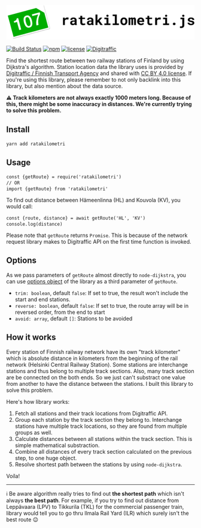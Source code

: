 ![ratakilometri.js](logo.png "Ratakilometri.js")

[![Build Status](https://travis-ci.org/petja/ratakilometri.js.svg?branch=master)](https://travis-ci.org/petja/ratakilometri.js)
[![npm](https://img.shields.io/npm/v/ratakilometri.svg)](https://yarnpkg.com/en/package/ratakilometri)
[![license](https://img.shields.io/github/license/petja/ratakilometri.js.svg)](https://github.com/petja/ratakilometri.js/blob/master/LICENSE)
[![Digitraffic](https://img.shields.io/badge/data_source-digitraffic-blue.svg)](http://digitraffic.liikennevirasto.fi/en/)

Find the shortest route between two railway stations of Finland by using Dijkstra's algorithm. Station location data the library uses is provided by [Digitraffic / Finnish Transport Agency](http://digitraffic.liikennevirasto.fi/en/) and shared with [CC BY 4.0 license](https://creativecommons.org/licenses/by/4.0/). If you're using this library, please remember to not only backlink into this library, but also mention about the data source.

**:warning: Track kilometers are not always exactly 1000 meters long. Because of this, there might be some inaccuracy in distances. We're currently trying to solve this problem.**

## Install
```
yarn add ratakilometri
```

## Usage
```
const {getRoute} = require('ratakilometri')
// OR
import {getRoute} from 'ratakilometri'
```

To find out distance between Hämeenlinna (HL) and Kouvola (KV), you would call:

```
const {route, distance} = await getRoute('HL', 'KV')
console.log(distance)
```

Please note that `getRoute` returns `Promise`. This is because of the network request library makes to Digitraffic API on the first time function is invoked.

## Options
As we pass parameters of `getRoute` almost directly to `node-dijkstra`, you can use [options object](https://github.com/albertorestifo/node-dijkstra#graphpathstart-goal--options) of the library as a third parameter of `getRoute`.

* `trim: boolean`, default `false`: If set to true, the result won't include the start and end stations.
* `reverse: boolean`, default `false`: If set to true, the route array will be in reversed order, from the end to start
* `avoid: array`, default `[]`: Stations to be avoided 

## How it works
Every station of Finnish railway network have its own "track kilometer" which is absolute distance in kilometers from the beginning of the rail network (Helsinki Central Railway Station). Some stations are interchange stations and thus belong to multiple track sections. Also, many track section are be connected on the both ends. So we just can't substract one value from another to have the distance between the stations. I built this library to solve this problem.

Here's how library works:

1. Fetch all stations and their track locations from Digitraffic API.
2. Group each station by the track section they belong to. Interchange stations have multiple track locations, so they are found from multiple groups as well.
3. Calculate distances between all stations within the track section. This is simple mathematical substraction.
4. Combine all distances of every track section calculated on the previous step, to one huge object.
5. Resolve shortest path between the stations by using `node-dijkstra`.

Voíla!

---

:information_source: Be aware algorithm really tries to find out **the shortest path** which isn't always **the best path**. For example, if you try to find out distance from Leppävaara (LPV) to Tikkurila (TKL) for the commercial passenger train, library would tell you to go thru Ilmala Rail Yard (ILR) which surely isn't the best route :wink:

